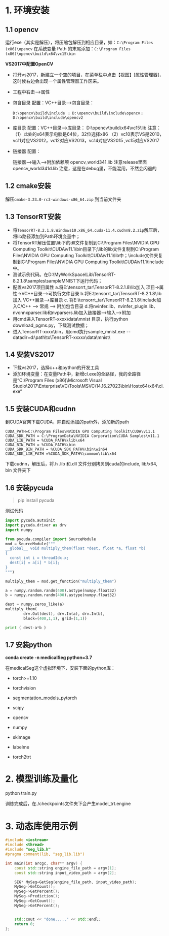 # 1. 环境安装

## 1.1 opencv

运行exe（其实是解压），将压缩包解压到相应目录，如：`C:\Program Files (x86)\opencv`
在系统变量 Path 的末尾添加：`C:\Program Files (x86)\opencv\build\x64\vc15\bin`



**VS2017中配置OpenCV**

- 打开vs2017，新建立一个空的项目，在菜单栏中点击【视图】[属性管理器]，这时候右边会出现一个属性管理器工作区来。

- 工程中右击–>属性

- 包含目录 配置：VC++目录—>包含目录：

  `D:\opencv\build\include ；`
  `D:\opencv\build\include\opencv；`
  `D:\opencv\build\include\opencv2`

- 库目录 配置：VC++目录—>库目录：
  D:\opencv\build\x64\vc15\lib
  注意：（1）此处的x64表示电脑是64位，32位选择x86
  （2）vc10表示VS是2010，vc11对应VS2012，vc12对应VS2013，vc14对应VS2015 ,vc15对应VS2017

- 链接器 配置：

  链接器–>输入–>附加依赖项
  opencv_world341.lib 注意release里面
  opencv_world341d.lib 注意，这是在debug里，不能混用，不然会闪退的

## 1.2  cmake安装

解压`cmake-3.23.0-rc3-windows-x86_64.zip` 到当前文件夹

## 1.3 TensorRT安装

- 将`TensorRT-8.2.1.8.Windows10.x86_64.cuda-11.4.cudnn8.2.zip`解压后，将lib路径添加到Path环境变量中；
- 将TensorRT解压位置\lib下的dll文件复制到C:\Program Files\NVIDIA GPU Computing Toolkit\CUDA\v11.1\bin目录下;\lib的lib文件复制到C:\Program Files\NVIDIA GPU Computing Toolkit\CUDA\v11.1\lib中；\include文件夹复制到C:\Program Files\NVIDIA GPU Computing Toolkit\CUDA\v11.1\include中。
- 测试示例代码。在D:\MyWorkSpace\Lib\TensorRT-8.2.1.8\samples\sampleMNIST下运行代码；
- 配置vs2017项目属性
  a.将E:\tensorrt_tar\TensorRT-8.2.1.8\lib加入 项目->属性->VC++目录–>可执行文件目录
  b.将E:\tensorrt_tar\TensorRT-8.2.1.8\lib加入 VC++目录–>库目录
  c. 将E:\tensorrt_tar\TensorRT-8.2.1.8\include加入C/C++ --> 常规 --> 附加包含目录
  d.将nvinfer.lib、nvinfer_plugin.lib、nvonnxparser.lib和nvparsers.lib加入链接器–>输入–>附加
- 用cmd进入TensorRT-xxxx\data\mnist 目录，执行python download_pgms.py，下载测试数据；
- 进入TensorRT-xxxx\bin，用cmd执行sample_mnist.exe --datadir=d:\path\to\TensorRT-xxxxx\data\mnist\

## 1.4 安装VS2017

- 下载vs2017，选择c++和python的开发工具
- 添加环境变量：在变量Path中，新增cl.exe的全路径，我的全路径是“C:\Program Files (x86)\Microsoft Visual Studio\2017\Enterprise\VC\Tools\MSVC\14.16.27023\bin\Hostx64\x64\cl.exe”
  

 ## 1.5 安装CUDA和cudnn

到CUDA官网下载CUDA，除自动添加的path外，添加新的path

```
CUDA_PATH=C:\Program Files\NVIDIA GPU Computing Toolkit\CUDA\v11.1
CUDA_SDK_PATH = C:\ProgramData\NVIDIA Corporation\CUDA Samples\v11.1
CUDA_LIB_PATH = %CUDA_PATH%\lib\x64
CUDA_BIN_PATH = %CUDA_PATH%\bin
CUDA_SDK_BIN_PATH = %CUDA_SDK_PATH%\bin\win64
CUDA_SDK_LIB_PATH =%CUDA_SDK_PATH%\common\lib\x64
```

下载cudnn，解压后，将.h .lib 和.dll 文件分别拷贝到cuda的include, lib/x64, bin 文件夹下

## 1.6 安装pycuda

> pip install pycuda

测试代码

```python
import pycuda.autoinit
import pycuda.driver as drv
import numpy

from pycuda.compiler import SourceModule
mod = SourceModule("""
__global__ void multiply_them(float *dest, float *a, float *b)
{
  const int i = threadIdx.x;
  dest[i] = a[i] * b[i];
}
""")

multiply_them = mod.get_function("multiply_them")

a = numpy.random.randn(400).astype(numpy.float32)
b = numpy.random.randn(400).astype(numpy.float32)

dest = numpy.zeros_like(a)
multiply_them(
        drv.Out(dest), drv.In(a), drv.In(b),
        block=(400,1,1), grid=(1,1))

print ( dest-a*b )
```

## 1.7 安装python

**conda create -n medicalSeg python=3.7**

在medicalSeg这个虚拟环境下，安装下面的python库：

- torch>=1.10

* torchvision

* segmentation_models_pytorch

* scipy

* opencv

* numpy

* skimage

* labelme

* torch2trt

  



# 2. 模型训练及量化

python train.py

训练完成后，在./checkpoints文件夹下会产生model_trt.engine

# 3. 动态库使用示例

```c++
#include <iostream>
#include <thread>
#include "seg_lib.h"
#pragma comment(lib, "seg_lib.lib")

int main(int arcgc, char** argv) {
	const std::string engine_file_path = argv[1];
	const std::string input_video_path = argv[2];

	SEG* MySeg=GetSeg(engine_file_path, input_video_path);
	MySeg->GetCount();
	MySeg->GetPercent();
	MySeg->Prediction();
	MySeg->GetCount();
	MySeg->GetPercent();


	std::cout << "done....." << std::endl;
	return 0;
};
```





